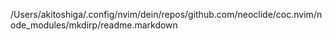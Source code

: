 /Users/akitoshiga/.config/nvim/dein/repos/github.com/neoclide/coc.nvim/node_modules/mkdirp/readme.markdown